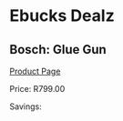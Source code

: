 
# Ebucks Dealz
## Bosch: Glue Gun
[Product Page](https://www.ebucks.com/web/shop/productSelected.do?prodId=373349376&catId=370101825)

Price: R799.00

Savings: 


	